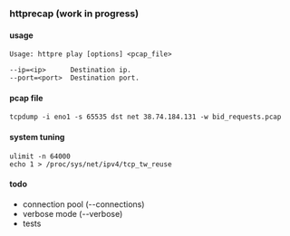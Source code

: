 ### httprecap (work in progress)

#### usage

    Usage: httpre play [options] <pcap_file>

    --ip=<ip>      Destination ip.
    --port=<port>  Destination port.

#### pcap file

    tcpdump -i eno1 -s 65535 dst net 38.74.184.131 -w bid_requests.pcap

#### system tuning

    ulimit -n 64000
    echo 1 > /proc/sys/net/ipv4/tcp_tw_reuse

#### todo

  - connection pool (--connections)
  - verbose mode (--verbose)
  - tests

